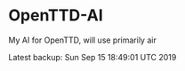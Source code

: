 # OpenTTD-AI
My AI for OpenTTD, will use primarily air

Latest backup: Sun Sep 15 18:49:01 UTC 2019

